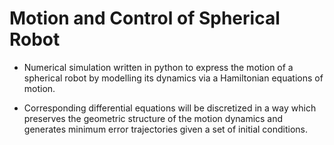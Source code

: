 # Motion and Control of Spherical Robot
* Numerical simulation written in python to express the motion of a spherical robot by modelling its dynamics via a Hamiltonian equations of motion.

* Corresponding differential equations will be discretized in a way which preserves the geometric structure of the motion dynamics and generates minimum error trajectories given a set of initial conditions.